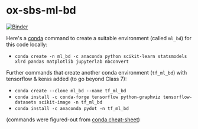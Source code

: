 # ox-sbs-ml-bd

[![Binder](https://mybinder.org/badge_logo.svg)](https://mybinder.org/v2/gh/jeremy-large/ox-sbs-ml-bd/master)


Here's a [conda](https://www.anaconda.com/products/individual) command to create a suitable environment (called `ml_bd`) for this code locally:
* `conda create -n ml_bd -c anaconda python scikit-learn statsmodels xlrd pandas matplotlib jupyterlab nbconvert`


Further commands that create another conda environment (`tf_ml_bd`) with tensorflow & keras added (to go beyond Class 7):
* `conda create --clone ml_bd --name tf_ml_bd`
* `conda install -c conda-forge tensorflow python-graphviz tensorflow-datasets scikit-image -n tf_ml_bd`
* `conda install -c anaconda pydot -n tf_ml_bd`

(commands were figured-out from [conda cheat-sheet](https://docs.conda.io/projects/conda/en/4.6.0/_downloads/52a95608c49671267e40c689e0bc00ca/conda-cheatsheet.pdf))

